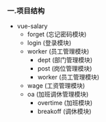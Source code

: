 ### 一.项目结构
- vue-salary
  - forget (忘记密码模块)
  - login (登录模块)
  - worker (员工管理模块)
     - dept (部门管理模块)
     - post (岗位管理模块)
     - worker (员工管理模块)
  - wage (工资管理模块)
  - oa (加班调休管理模块)
     - overtime (加班模块)
     - breakoff (调休模块)